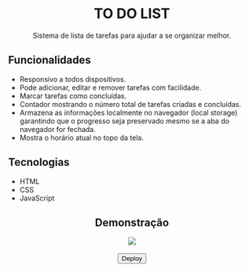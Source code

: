 <div align="center">
  <h1>TO DO LIST</h1>
  <p>Sistema de lista de tarefas para ajudar a se organizar melhor.
  </p>
</div>

## Funcionalidades
- Responsivo a todos dispositivos.
- Pode adicionar, editar e remover tarefas com facilidade.
- Marcar tarefas como concluídas.
- Contador mostrando o número total de tarefas criadas e concluídas.
- Armazena as informações localmente no navegador (local storage) garantindo que o progresso seja preservado mesmo se a aba do navegador for fechada.
- Mostra o horário atual no topo da tela.

## Tecnologias
- HTML  
- CSS  
- JavaScript

<div align="center">
  <h2>Demonstração</h2>
  <img src="https://github.com/user-attachments/assets/ab23a6c1-789d-4727-b946-c4884f277e54">
</div>

<div align="center">
  <a href="https://wangeloow.github.io/to-do-list/"><br>
    <button>Deploy</button>
  </a>
</div>
